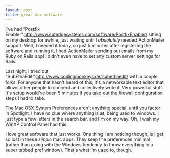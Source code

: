 ```yaml
--- 
layout: post
title: great mac software
---
```

I've had "Postfix Enabler":http://www.cutedgesystems.com/software/PostfixEnabler/ sitting on my desktop for awhile, just waiting until I _absolutely_ needed ActionMailer support.  Well, I needed it today, so just 5 minutes after registering the software and running it, I had ActionMailer sending out emails from my Ruby on Rails app!  I didn't even have to set any custom server settings for Rails.

Last night, I tried out "SubEthaEdit":http://www.codingmonkeys.de/subethaedit/ with a couple folks.  For anyone that hasn't heard of this, it's a networkable text editor that allows other people to connect and collectively write it.  Very powerful stuff.  It's setup would've been 5 minutes if you take out the firewall configuration steps I had to take.

The Mac OSX System Preferences aren't anything special, until you factor in Spotlight.  I have no clue where anything is at, being used to windows.  I just type a few letters in the search bar, and I'm on my way.  Oh, I wish my WinXP Control Panel had this.

I love great software that just works.  One thing I am noticing though, is I get so lost in these _simple_ mac apps.  They keep the preferences minimal (rather than going with the Windows tendency to throw everything in a super tabbed pref window).  That's what I'm used to, though.
